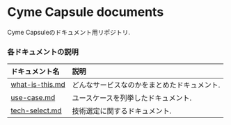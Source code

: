 # Cyme Capsule documents
Cyme Capsuleのドキュメント用リポジトリ.

### 各ドキュメントの説明

|ドキュメント名|説明|
|:--|:--|
|[what-is-this.md](./what-is-this.md)|どんなサービスなのかをまとめたドキュメント.|
|[use-case.md](./use-case.md)|ユースケースを列挙したドキュメント.|
|[tech-select.md](./tech-select.md)|技術選定に関するドキュメント.|